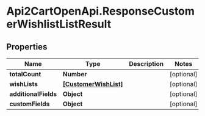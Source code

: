 # Api2CartOpenApi.ResponseCustomerWishlistListResult

## Properties

Name | Type | Description | Notes
------------ | ------------- | ------------- | -------------
**totalCount** | **Number** |  | [optional] 
**wishLists** | [**[CustomerWishList]**](CustomerWishList.md) |  | [optional] 
**additionalFields** | **Object** |  | [optional] 
**customFields** | **Object** |  | [optional] 


